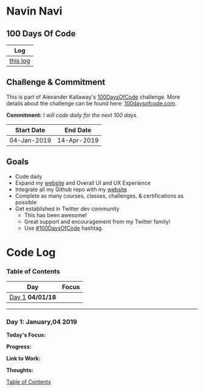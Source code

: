 # Navin Navi

## 100 Days Of Code

| Log |
| --- |
| [this log](https://github.com/NavinNavi19/100-Days-of-Code) |

## Challenge & Commitment
This is part of Alexander Kallaway's [100DaysOfCode](https://github.com/Kallaway/100-days-of-code "the official repo") challenge. More details about the challenge can be found here: [100daysofcode.com](http://100daysofcode.com/ "100daysofcode.com").

**Commitment:** *I will code daily for the next 100 days.*

|  Start Date   | End Date     |
| ------------- | ------------ |
|  04-Jan-2019  |  14-Apr-2019 |

## Goals

- Code daily
- Expand my [website](https://vanuss.in/) and Overall UI and UX Experience
- Integrate all my Github repo with my [website](https://vanuss.in/)
- Complete as many courses, classes, challenges, & certifications as possible
- Get established in Twitter dev community
  - This has been awesome!
  - Great support and encouragement from my Twitter family!
  - Use [#100DaysOfCode](https://twitter.com/search?q=%23100DaysOfCode&src=tyah) hashtag.

# Code Log

<a name="toc"></a>
### Table of Contents 
|Day|Focus|
|:---:|:-----:|
|[Day 1](#day-1) **04/01/18**| |

<!-- ---

<a name="day-1"></a>
### Day 1: January,10 2017 - Saturday

**Today's Focus:**

**Progress:**

**Link to Work:**

**Thoughts:** -->

---

<a name="day-1"></a>
### Day 1: January,04 2019

**Today's Focus:**

**Progress:**

**Link to Work:**

**Thoughts:**

[Table of Contents](#toc)